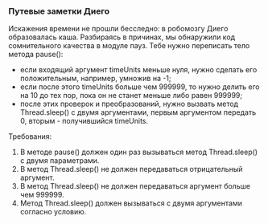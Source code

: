 
### Путевые заметки Диего

Искажения времени не прошли бесследно: в робомозгу Диего образовалась каша.
Разбираясь в причинах, мы обнаружили код сомнительного качества в модуле пауз.
Тебе нужно переписать тело метода pause():
- если входящий аргумент timeUnits меньше нуля, нужно сделать его положительным, например, умножив на -1;
- если после этого timeUnits больше чем 999999, то нужно делить его на 10 до тех пор, пока он не станет меньше либо равен 999999;
- после этих проверок и преобразований, нужно вызвать метод Thread.sleep() с двумя аргументами, первым аргументом передать 0, вторым - получившийся timeUnits.


Требования:
1.	В методе pause() должен один раз вызываться метод Thread.sleep() с двумя параметрами.
2.	В метод Thread.sleep() не должен передаваться отрицательный аргумент.
3.	В метод Thread.sleep() не должен передаваться аргумент больше чем 999999.
4.	Метод Thread.sleep() должен вызываться с двумя аргументами согласно условию.



